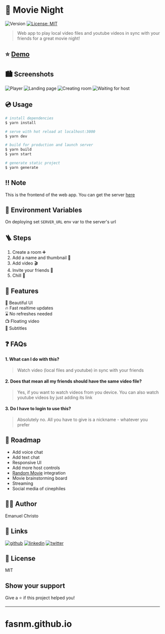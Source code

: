 # 🍿 Movie Night

<p>
  <img alt="Version" src="https://img.shields.io/badge/version-0.1.0-blue.svg?cacheSeconds=2592000" />
  <a href="#" target="_blank">
    <img alt="License: MIT" src="https://img.shields.io/badge/License-MIT-yellow.svg" />
  </a>
</p>

> Web app to play local video files and youtube videos in sync with your friends for a great movie night!

## ⭐️ [Demo](https://movie-night-cris.netlify.app/)

## 🏙 Screenshots

![Player](./screenshots/screenshot_1.png)
![Landing page](./screenshots/screenshot_2.png)
![Creating room](./screenshots/screenshot_3.png)
![Waiting for host](./screenshots/screenshot_4.png)

## 💿 Usage

```sh
# install dependencies
$ yarn install

# serve with hot reload at localhost:3000
$ yarn dev

# build for production and launch server
$ yarn build
$ yarn start

# generate static project
$ yarn generate
```

## ‼️ Note

This is the frontend of the web app. You can get the server [here](https://github.com/emanuelchristo/movie-night-server)

## 🌳 Environment Variables

On deploying set `SERVER_URL` env var to the server's url

## 🪜 Steps

1. Create a room ➕
2. Add a name and thumbnail 🌆
3. Add video 🎬
4. Invite your friends 🕺
5. Chill 🍿

## 💎 Features

🔮 Beautiful UI  
🔥 Fast realtime updates  
⌛️ No refreshes needed  
📺 Floating video  
📄 Subtitles

## ❓ FAQs

#### 1. What can I do with this?

> Watch video (local files and youtube) in sync with your friends

#### 2. Does that mean all my friends should have the same video file?

> Yes, if you want to watch videos from you device. You can also watch youtube videos by just adding its link

#### 3. Do I have to login to use this?

> Absolutely no. All you have to give is a nickname - whatever you prefer

## 🚗 Roadmap

- Add voice chat
- Add text chat
- Responsive UI
- Add more host controls
- [Random Movie](https://github.com/emanuelchristo/random-movie) integration
- Movie brainstorming board
- Streaming
- Social media of cinephiles

## 🧑‍💻 Author

Emanuel Christo

## 🔗 Links

[![github](https://img.shields.io/badge/github-000?style=for-the-badge&logo=github&logoColor=white)](https://github.com/emanuelchristo)
[![linkedin](https://img.shields.io/badge/linkedin-0A66C2?style=for-the-badge&logo=linkedin&logoColor=white)](https://www.linkedin.com/in/emanuelchristo/)
[![twitter](https://img.shields.io/badge/instagram-f76623?style=for-the-badge&logo=instagram&logoColor=white)](https://instagram.com/emanuel.christo)

## 📄 License

MIT

## Show your support

Give a ⭐️ if this project helped you!

---
# fasnm.github.io
